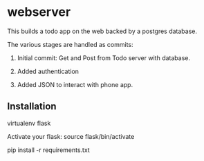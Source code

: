 # webserver

This builds a todo app on the web backed by a postgres database.

The various stages are handled as commits:

1. Initial commit: Get and Post from Todo server with database.  

1. Added authentication

1. Added JSON to interact with phone app.


## Installation

virtualenv flask

Activate your flask: source flask/bin/activate

pip install -r requirements.txt





